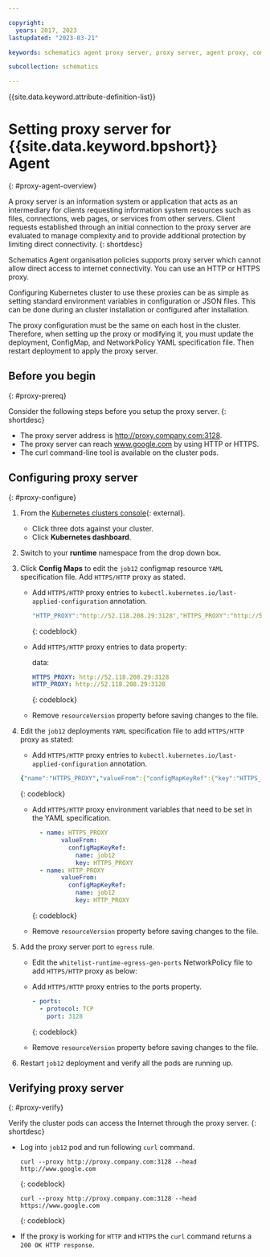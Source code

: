 ```yaml
---

copyright:
  years: 2017, 2023
lastupdated: "2023-03-21"

keywords: schematics agent proxy server, proxy server, agent proxy, command-line, api, ui

subcollection: schematics

---
```


{{site.data.keyword.attribute-definition-list}}

# Setting proxy server for {{site.data.keyword.bpshort}} Agent
{: #proxy-agent-overview}

 A proxy server is an information system or application that acts as an intermediary for clients requesting information system resources such as files, connections, web pages, or services from other servers. Client requests established through an initial connection to the proxy server are evaluated to manage complexity and to provide additional protection by limiting direct connectivity.
 {: shortdesc}

 Schematics Agent organisation policies supports proxy server which cannot allow direct access to internet connectivity. You can use an HTTP or HTTPS proxy.  

Configuring Kubernetes cluster to use these proxies can be as simple as setting standard environment variables in configuration or JSON files. This can be done during an cluster installation or configured after installation.

The proxy configuration must be the same on each host in the cluster. Therefore, when setting up the proxy or modifying it, you must update the deployment, ConfigMap, and NetworkPolicy YAML specification file. Then restart deployment to apply the proxy server.

## Before you begin
{: #proxy-prereq}

Consider the following steps before you setup the proxy server.
{: shortdesc}

- The proxy server address is http://proxy.company.com:3128.
- The proxy server can reach www.google.com by using HTTP or HTTPS.
- The curl command-line tool is available on the cluster pods.

## Configuring proxy server
{: #proxy-configure}

1. From the [Kubernetes clusters console](https://cloud.ibm.com/kubernetes/clusters){: external}.
    - Click three dots against your cluster. 
    - Click **Kubernetes dashboard**.
2. Switch to your **runtime** namespace from the drop down box.
3. Click **Config Maps** to edit the `job12` configmap resource `YAML` specification file. Add `HTTPS/HTTP` proxy as stated.
    - Add `HTTPS/HTTP` proxy entries to `kubectl.kubernetes.io/last-applied-configuration` annotation.
    
        ```yaml
        "HTTP_PROXY":"http://52.118.208.29:3128","HTTPS_PROXY":"http://52.118.208.29:3128"
        ```
        {: codeblock}

    - Add `HTTPS/HTTP` proxy entries to data property:

        data:
        ```yaml
        HTTPS_PROXY: http://52.118.208.29:3128
        HTTP_PROXY: http://52.118.208.29:3128
        ```
        {: codeblock}

    - Remove `resourceVersion` property before saving changes to the file.
4. Edit the `job12` deployments `YAML` specification file to add `HTTPS/HTTP` proxy as stated:
   - Add `HTTPS/HTTP` proxy entries to `kubectl.kubernetes.io/last-applied-configuration` annotation.
    
    ```yaml
    {"name":"HTTPS_PROXY","valueFrom":{"configMapKeyRef":{"key":"HTTPS_PROXY","name":"job12"}}},{"name":"HTTP_PROXY","valueFrom":{"configMapKeyRef":{"key":"HTTP_PROXY","name":"job12"}}}
    ```
    {: codeblock}

   -  Add `HTTPS/HTTP` proxy environment variables that need to be set in the YAML specification.

      ```yaml
        - name: HTTPS_PROXY
              valueFrom:
                configMapKeyRef:
                  name: job12
                  key: HTTPS_PROXY
        - name: HTTP_PROXY
              valueFrom:
                configMapKeyRef:
                  name: job12
                  key: HTTP_PROXY
      ```
      {: codeblock}
    
   - Remove `resourceVersion` property before saving changes to the file.
5. Add the proxy server port to `egress` rule.
   - Edit the `whitelist-runtime-egress-gen-ports` NetworkPolicy file to add `HTTPS/HTTP` proxy as below:
   - Add `HTTPS/HTTP` proxy entries to the ports property.
      ```yaml
      - ports:
        - protocol: TCP
          port: 3128
     ```
     {: codeblock}

   - Remove `resourceVersion` property before saving changes to the file.
6. Restart `job12` deployment and verify all the pods are running up.

## Verifying proxy server
{: #proxy-verify}

Verify the cluster pods can access the Internet through the proxy server.
{: shortdesc}

- Log into `job12` pod and run following `curl` command.
    
    ```curl
    curl --proxy http://proxy.company.com:3128 --head http://www.google.com
    ```
    {: codeblock}

    ```curl
    curl --proxy http://proxy.company.com:3128 --head https://www.google.com
    ```
    {: codeblock}

- If the proxy is working for `HTTP` and `HTTPS` the `curl` command returns a `200 OK HTTP response`.
